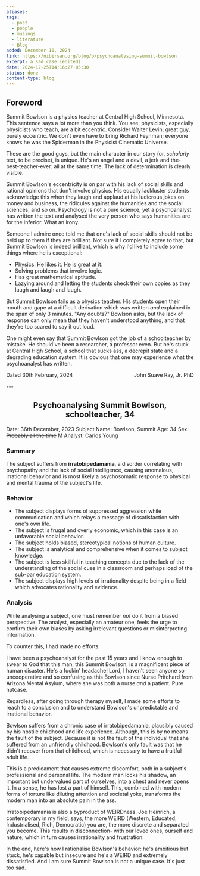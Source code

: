 ```yaml
---
aliases: 
tags:
  - post
  - people
  - musings
  - literature
  - Blog
added: December 10, 2024
link: https://nibirsan.org/blog/p/psychoanalysing-summit-bowlson
excerpt: a sad case (edited)
date: 2024-12-25T14:16:27+05:30
status: done
content-type: blog
---
```

## Foreword
Summit Bowlson is a physics teacher at Central High School, Minnesota. This sentence says a lot more than you think. You see, physicists, especially physicists who teach, are a bit eccentric. Consider Walter Levin; great guy, purely eccentric. We don't even have to bring Richard Feynman; everyone knows he was the Spiderman in the Physicist Cinematic Universe.

These are the good guys, but the main character in our story (or, *scholarly* text, to be precise), is unique. He's an angel and a devil, a jerk and the-best-teacher-ever: all at the same time. The lack of determination is clearly visible. 

Summit Bowlson's eccentricity is on par with his lack of social skills and rational opinions that don't involve physics. His equally lackluster students acknowledge this when they laugh and applaud at his ludicrous jokes on money and business, the ridicules against the humanities and the social sciences, and so on. Psychology is not a pure science, yet a psychoanalyst has written the text and analysed the very person who says humanities are for the inferior. What an irony.

Someone I admire once told me that one's lack of social skills should not be held up to them if they are brilliant. Not sure if I completely agree to that, but Summit Bowlson is indeed brilliant, which is why I'd like to include some things where he is exceptional:
- Physics: He likes it. He is great at it.
- Solving problems that involve logic. 
- Has great mathematical aptitude.
- Lazying around and letting the students check their own copies as they laugh and laugh and laugh.

But Summit Bowlson fails as a physics teacher. His students open their mouth and gape at a difficult derivation which was written *and* explained in the span of only 3 minutes. "Any doubts?" Bowlson asks, but the lack of response can only mean that they haven't understood anything, and that they're too scared to say it out loud.

One might even say that Summit Bowlson got the job of a schoolteacher by mistake. He should've been a researcher, a professor even. But he's stuck at Central High School, a school that sucks ass, a decrepit state and a degrading education system. It is obvious that one may experience what the psychoanalyst has written.

<p style="text-align:left;">
    Dated 30th February, 2024
    <span style="float:right;">
        John Suave Ray, Jr. PhD
    </span>
</p>
---

<h2 align="center">Psychoanalysing Summit Bowlson, schoolteacher, 34</h2>

Date: 36th December, 2023
Subject Name: Bowlson, Summit
Age: 34
Sex: <s>Probably all the time</s> M
Analyst: Carlos Young

### Summary
The subject suffers from **irratobipedamania**, a disorder correlating with psychopathy and the lack of social intelligence, causing anomalous, irrational behavior and is most likely a psychosomatic response to physical and mental trauma of the subject's life.

### Behavior
- The subject displays forms of suppressed aggression while communication and which relays a message of dissatisfaction with one's own life.
- The subject is frugal and overly economic, which in this case is an unfavorable social behavior.
- The subject holds biased, stereotypical notions of human culture.
- The subject is analytical and comprehensive when it comes to subject knowledge.
- The subject is less skillful in teaching concepts due to the lack of the understanding of the social cues in a classroom and perhaps load of the sub-par education system.
- The subject displays high levels of irrationality despite being in a field which advocates rationality and evidence.

### Analysis
While analysing a subject, one must remember *not* do it from a biased perspective. The analyst, especially an amateur one, feels the urge to confirm their own biases by asking irrelevant questions or misinterpreting information.

To counter this, I had made no efforts.

I have been a psychoanalyst for the past 15 years and I know enough to swear to God that this man, this Summit Bowlson, is a magnificent piece of human disaster. He's a fuckin' headache! Lord, I haven't seen anyone so uncooperative and so confusing as this Bowlson since Nurse Pritchard from Arizona Mental Asylum, where she was both a nurse *and* a patient. Pure nutcase.

Regardless, after going through therapy myself, I made some efforts to reach to a conclusion and to understand Bowlson's unpredictable and irrational behavior.

Bowlson suffers from a chronic case of irratobipedamania, plausibly caused by his hostile childhood and life experience. Although, this is by no means the fault of the subject. Because it is not the fault of the individual that she suffered from an unfriendly childhood. Bowlson's only fault was that he didn't recover from that childhood, which is necessary to have a fruitful adult life.

This is a predicament that causes extreme discomfort, both in a subject's professional and personal life. The modern man locks his shadow, an important but undervalued part of ourselves, into a chest and never opens it. In a sense, he has lost a part of himself. This, combined with modern forms of torture like diluting attention and societal yoke, transforms the modern man into an absolute pain in the ass.

Irratobipedamania is also a byproduct of WEIRDness. Joe Heinrich, a contemporary in my field, says, the more WEIRD (Western, Educated, Industrialised, Rich, Democratic) you are, the more discrete and separated you become. This results in disconnection- with our loved ones, ourself and nature, which in turn causes irrationality and frustration.

In the end, here's how I rationalise Bowlson's behavior: he's ambitious but stuck, he's capable but insecure and he's a WEIRD and extremely dissatisfied. And I am sure Summit Bowlson is not a unique case. It's just too sad.